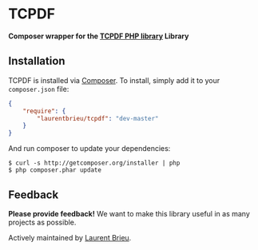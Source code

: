 # TCPDF

**Composer wrapper for the [TCPDF PHP library](http://www.tcpdf.org/) Library**

## Installation

TCPDF is installed via [Composer](http://getcomposer.org/). To install, simply add it
to your `composer.json` file:

```json
{
    "require": {
        "laurentbrieu/tcpdf": "dev-master"
    }
}
```

And run composer to update your dependencies:

    $ curl -s http://getcomposer.org/installer | php
    $ php composer.phar update

## Feedback

**Please provide feedback!** We want to make this library useful in as many projects as possible.

Actively maintained by [Laurent Brieu](https://github.com/LaurentBrieu).
